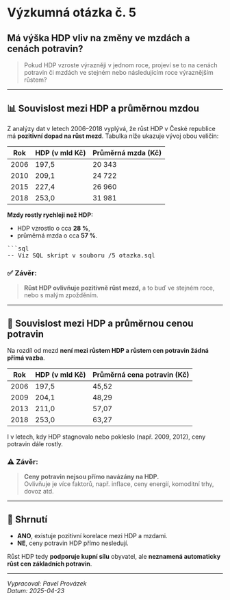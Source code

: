 # Výzkumná otázka č. 5

## Má výška HDP vliv na změny ve mzdách a cenách potravin?

> Pokud HDP vzroste výrazněji v jednom roce, projeví se to na cenách potravin či mzdách ve stejném nebo následujícím roce výraznějším růstem?

---

## 📊 Souvislost mezi HDP a průměrnou mzdou

Z analýzy dat v letech 2006–2018 vyplývá, že růst HDP v České republice má **pozitivní dopad na růst mezd**. Tabulka níže ukazuje vývoj obou veličin:

| Rok  | HDP (v mld Kč) | Průměrná mzda (Kč) |
|------|----------------|--------------------|
| 2006 | 197,5          | 20 343             |
| 2010 | 209,1          | 24 722             |
| 2015 | 227,4          | 26 960             |
| 2018 | 253,0          | 31 981             |

**Mzdy rostly rychleji než HDP:**  
- HDP vzrostlo o cca **28 %**,  
- průměrná mzda o cca **57 %**.

<pre>
```sql
-- Viz SQL skript v souboru /5_otazka.sql
</pre>

### ✅ Závěr:
> **Růst HDP ovlivňuje pozitivně růst mezd,** a to buď ve stejném roce, nebo s malým zpožděním.

---

## 🍞 Souvislost mezi HDP a průměrnou cenou potravin

Na rozdíl od mezd **není mezi růstem HDP a růstem cen potravin žádná přímá vazba**.

| Rok  | HDP (v mld Kč) | Průměrná cena potravin (Kč) |
|------|----------------|-----------------------------|
| 2006 | 197,5          | 45,52                       |
| 2009 | 204,1          | 48,29                       |
| 2013 | 211,0          | 57,07                       |
| 2018 | 253,0          | 63,27                       |

I v letech, kdy HDP stagnovalo nebo pokleslo (např. 2009, 2012), ceny potravin dále rostly.

### ⚠️ Závěr:
> **Ceny potravin nejsou přímo navázány na HDP.**  
> Ovlivňuje je více faktorů, např. inflace, ceny energií, komoditní trhy, dovoz atd.

---

## 🧠 Shrnutí

- **ANO**, existuje pozitivní korelace mezi HDP a mzdami.
- **NE**, ceny potravin HDP přímo nesledují.

Růst HDP tedy **podporuje kupní sílu** obyvatel, ale **neznamená automaticky růst cen základních potravin**.

---

_Vypracoval: Pavel Provázek_  
_Datum: 2025-04-23_
